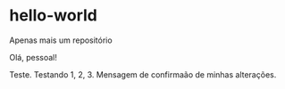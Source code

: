 # hello-world
Apenas mais um repositório

Olá, pessoal!

Teste. Testando 1, 2, 3.
Mensagem de confirmaão de minhas alterações.
